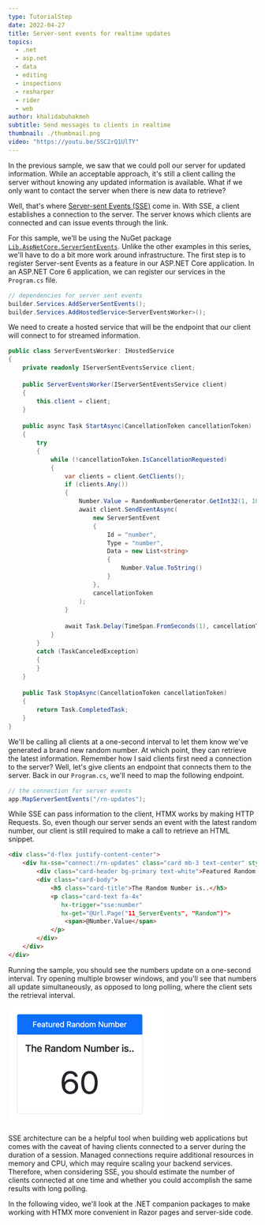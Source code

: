 ```yaml
---
type: TutorialStep
date: 2022-04-27
title: Server-sent events for realtime updates
topics:
  - .net
  - asp.net
  - data
  - editing
  - inspections
  - resharper
  - rider
  - web
author: khalidabuhakmeh
subtitle: Send messages to clients in realtime
thumbnail: ./thumbnail.png
video: "https://youtu.be/SSC2rQ1UlTY"
---
```


In the previous sample, we saw that we could poll our server for updated information. While an acceptable approach, it's still a client calling the server without knowing any updated information is available. What if we only want to contact the server when there is new data to retrieve?

Well, that's where [Server-sent Events (SSE)](https://developer.mozilla.org/en-US/docs/Web/API/Server-sent_events/Using_server-sent_events) come in. With SSE, a client establishes a connection to the server. The server knows which clients are connected and can issue events through the link.

For this sample, we'll be using the NuGet package [`Lib.AspNetCore.ServerSentEvents`](https://www.nuget.org/packages/Lib.AspNetCore.ServerSentEvents/). Unlike the other examples in this series, we'll have to do a bit more work around infrastructure. The first step is to register Server-sent Events as a feature in our ASP.NET Core application. In an ASP.NET Core 6 application, we can register our services in the `Program.cs` file.

```csharp
// dependencies for server sent events
builder.Services.AddServerSentEvents();
builder.Services.AddHostedService<ServerEventsWorker>();
```

We need to create a hosted service that will be the endpoint that our client will connect to for streamed information.

```csharp
public class ServerEventsWorker: IHostedService
{
    private readonly IServerSentEventsService client;

    public ServerEventsWorker(IServerSentEventsService client)
    {
        this.client = client;
    }

    public async Task StartAsync(CancellationToken cancellationToken)
    {
        try
        {
            while (!cancellationToken.IsCancellationRequested)
            {
                var clients = client.GetClients();
                if (clients.Any())
                {
                    Number.Value = RandomNumberGenerator.GetInt32(1, 100);
                    await client.SendEventAsync(
                        new ServerSentEvent
                        {
                            Id = "number",
                            Type = "number",
                            Data = new List<string>
                            {
                                Number.Value.ToString()
                            }
                        },
                        cancellationToken
                    );
                }

                await Task.Delay(TimeSpan.FromSeconds(1), cancellationToken);
            }
        }
        catch (TaskCanceledException)
        {
        }
    }

    public Task StopAsync(CancellationToken cancellationToken)
    {
        return Task.CompletedTask;
    }
}
```

We'll be calling all clients at a one-second interval to let them know we've generated a brand new random number. At which point, they can retrieve the latest information. Remember how I said clients first need a connection to the server? Well, let's give clients an endpoint that connects them to the server. Back in our `Program.cs`, we'll need to map the following endpoint.

```csharp
// the connection for server events
app.MapServerSentEvents("/rn-updates");
```

While SSE can pass information to the client, HTMX works by making HTTP Requests. So, even though our server sends an event with the latest random number, our client is still required to make a call to retrieve an HTML snippet.

```html
<div class="d-flex justify-content-center">
    <div hx-sse="connect:/rn-updates" class="card mb-3 text-center" style="max-width: 18rem;">
        <div class="card-header bg-primary text-white">Featured Random Number</div>
        <div class="card-body">
            <h5 class="card-title">The Random Number is..</h5>
            <p class="card-text fa-4x"
               hx-trigger="sse:number"
               hx-get="@Url.Page("11_ServerEvents", "Random")">
                <span>@Number.Value</span>
            </p>
        </div>
    </div>
</div>
```

Running the sample, you should see the numbers update on a one-second interval. Try opening multiple browser windows, and you'll see that numbers all update simultaneously, as opposed to long polling, where the client sets the retrieval interval.

![Random number showing in HTML](img.png)

SSE architecture can be a helpful tool when building web applications but comes with the caveat of having clients connected to a server during the duration of a session. Managed connections require additional resources in memory and CPU, which may require scaling your backend services. Therefore, when considering SSE, you should estimate the number of clients connected at one time and whether you could accomplish the same results with long polling.

In the following video, we'll look at the .NET companion packages to make working with HTMX more convenient in Razor pages and server-side code.
